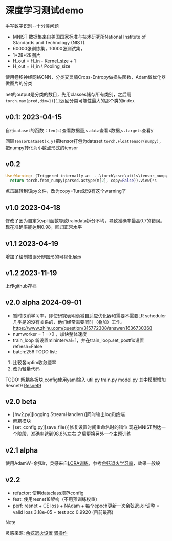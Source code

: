 # 深度学习测试demo

手写数字识别--十分类问题

- MNIST 数据集来自美国国家标准与技术研究所National Institute of Standards and Technology (NIST).
- 60000张训练集，10000张测试集，
- 1\*28\*28图片
- H_out = H_in - Kernel_size + 1
- H_out = H_in \ Pooling_size

使用卷积神经网络CNN，分类交叉熵Cross-Entropy做损失函数，Adam做优化器做图片的分类

net的output是分类的数目，先用classes储存所有类别，之后用`torch.max(pred,dim=1)[1]`返回分类可能性最大的那个类的index

## v0.1: 2023-04-15
自带`dataset`的函数：`len(s)`查看数据量,`s.data`查看x数据,`s.targets`查看y

回顾`TensorDataset(x,y)`把tensor打包为dataset
`torch.FloatTensor(numpy)`，把numpy转化为小数点形式的tensor

## v0.2
```python
UserWarning: (Triggered internally at  ..\torch\csrc\utils\tensor_numpy.cpp:180.)
  return torch.from_numpy(parsed.astype(m[2], copy=False)).view(*s
```
点击跳转到该py文件，改为copy=Ture就没有这个warning了

## v1.0 2023-04-18
修改了因为自定义split函数导致traindata拆分不均，导致准确率最高0.7的错误。现在准确率能达到0.98，回归正常水平

## v1.1 2023-04-19
增加了绘制错误分辨图形的可视化展示

## v1.2 2023-11-19
上传github存档

## v2.0 alpha 2024-09-01

- 暂时取消学习率，即使研究表明衰减自适应优化器和需要不需要LR scheduler几乎是的没有关系的，他们经常需要同时（叠加）工作。https://www.zhihu.com/question/315772308/answer/1636730368
- numworker = 1 -->0 ，加快整体速度
- train_loop 新设置mininterval=1，并在train_loop.set_postfix设置refresh=False
- batch:256
TODO list:
1. 比较各optim收敛速率
2. 改为轻量代码

TODO: 解耦各板块,config使用yaml输入
util.py
train.py
model.py
其中模型增加Resnet9
[Resnet9](https://github.com/VanekPetr/ResNet-9/blob/main/model.py)

## v2.0 beta
- [hw2.py][logging.StreamHandler()]同时输出log和终端
- 解耦模块
- [set_config.py][save_file()]修复设置时间重命名时的错位
现在MNIST到达一个阶段，准确率达到98.8%左右
之后更换另外一个主题训练

## v2.1 alpha
使用AdamW+余弦lr，灵感来自[LORA训练](https://zhuanlan.zhihu.com/p/618758020)，参考[余弦退火学习率](https://zhuanlan.zhihu.com/p/261134624)，效果一般般

## v2.2

- refactor: 使用dataclass规范config
- feat: 使用resnet18架构（不用预训练权重）
- perf: resnet + CE loss + NAdam + 每个epoch更新一次余弦退火lr调整 = valid loss 3.18e-05 + test acc 0.9920 (目前最高)

> [!note]
> 灵感来源: [余弦退火设置](https://blog.csdn.net/qq_29007291/article/details/126094939)
> [骚操作](https://www.zhihu.com/question/666647497/answer/3627168088)